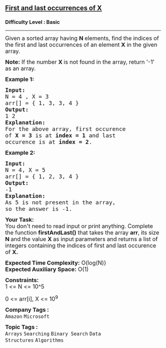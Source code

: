 <h2><a href="https://www.geeksforgeeks.org/problems/first-and-last-occurrences-of-x2041/1?page=2&difficulty=Basic&status=unsolved&sortBy=submissions">First and last occurrences of X</a></h2><h3>Difficulty Level : Basic</h3><hr><div class="problems_problem_content__Xm_eO"><p><span style="font-size:18px">Given a sorted array having <strong>N&nbsp;</strong>elements,&nbsp;find the indices&nbsp;of the first and last occurrences of an element <strong>X</strong>&nbsp;in the given array.</span></p>

<p><span style="font-size:18px"><strong>Note:</strong> If the number <strong>X&nbsp;</strong>is not found in the array, return '-1' as an array.</span></p>

<p><span style="font-size:18px"><strong>Example 1:</strong></span></p>

<pre><span style="font-size:18px"><strong>Input:</strong>
N = 4 , X = 3
arr[] = { 1, 3, 3, 4 }
<strong>Output:</strong>
1 2
<strong>Explanation:</strong>
For the above array, first occurence
of <strong>X = 3 </strong>is at <strong>index = 1</strong> and last
occurence is at <strong>index = 2</strong>.</span>
</pre>

<p><span style="font-size:18px"><strong>Example 2:</strong></span></p>

<pre><span style="font-size:18px"><strong>Input:</strong>
N = 4, X = 5
arr[] = { 1, 2, 3, 4 }
<strong>Output:</strong>
-1
<strong>Explanation: </strong>
As 5 is not present in the array,
so the answer is -1.</span></pre>

<p><span style="font-size:18px"><strong>Your Task:</strong><br>
You don't need to read input or print anything. Complete the function <strong>firstAndLast</strong><strong>()</strong> that takes the array <strong>arr</strong>, its size <strong>N&nbsp;</strong>and the value <strong>X&nbsp;</strong>as input parameters and returns a list of integers containing the indices of first and last occurence of&nbsp;<strong>X.</strong></span></p>

<p><span style="font-size:18px"><strong>Expected Time Complexity:</strong> O(log(N))<br>
<strong>Expected Auxiliary Space:</strong> O(1)</span></p>

<p><span style="font-size:18px"><strong>Constraints:&nbsp;</strong><br>
1 &lt;= N &lt;= 10^5&nbsp;</span></p>

<p><span style="font-size:18px">0 &lt;= arr[i], X &lt;= 10<sup>9</sup></span></p>
</div><p><span style=font-size:18px><strong>Company Tags : </strong><br><code>Amazon</code>&nbsp;<code>Microsoft</code>&nbsp;<br><p><span style=font-size:18px><strong>Topic Tags : </strong><br><code>Arrays</code>&nbsp;<code>Searching</code>&nbsp;<code>Binary Search</code>&nbsp;<code>Data Structures</code>&nbsp;<code>Algorithms</code>&nbsp;